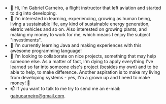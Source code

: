 - 👋 Hi, I’m Gabriel Carneiro, a flight instructor that left aviation and started to dig into developing.
- 👀 I’m interested in learning, experiencing, growing as human being, living a sustainable life, any kind of sustainable energy generation, eletric vehicles and so on.
Also interested on growing plants, and making my money to work for me, which means I enjoy the subject "investiments".
- 🌱 I’m currently learning Java and making experiences with this awesome programming language!
- 💞️ I’m looking to collaborate on nice projects, something that may help someone else. As a matter of fact, I'm dying to apply everything I've learned so far into someone else's
project (besides my own) and to be able to help, to make difference.
Another aspiration is to make my living from developing systems - yes, I'm a grown up and I need to make money! 🤣
- 📫 If you want to talk to me try to send me an e-mail: gabucarneiro@gmail.com.

<!---
gabucarneiro/gabucarneiro is a ✨ special ✨ repository because its `README.md` (this file) appears on your GitHub profile.
You can click the Preview link to take a look at your changes.
--->

